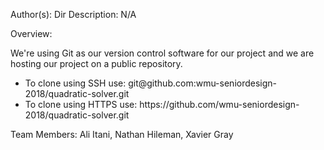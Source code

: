 Author(s):
Dir Description: N/A

Overview:
<p> We're using Git as our version control software for our project and we are hosting our project on a public repository. </p>
<ul>
    <li>To clone using SSH use: git@github.com:wmu-seniordesign-2018/quadratic-solver.git </li>
    <li>To clone using HTTPS use: https://github.com/wmu-seniordesign-2018/quadratic-solver.git </li>
</ul>

 <p>Team Members: Ali Itani, Nathan Hileman, Xavier Gray</p>   